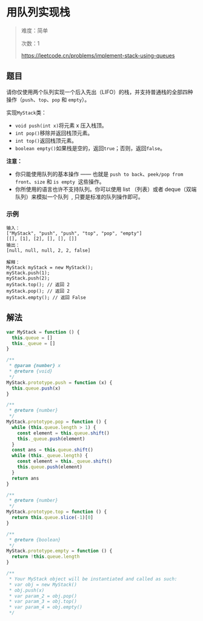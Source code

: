 # 用队列实现栈

> 难度：简单
>
> 次数：1
>
> https://leetcode.cn/problems/implement-stack-using-queues

## 题目

请你仅使用两个队列实现一个后入先出（LIFO）的栈，并支持普通栈的全部四种操作（`push`、`top`、`pop` 和 `empty`）。

实现`MyStack`类：

- `void push(int x)`将元素 x 压入栈顶。
- `int pop()`移除并返回栈顶元素。
- `int top()`返回栈顶元素。
- `boolean empty()`如果栈是空的，返回`true`；否则，返回`false`。

**注意：**

- 你只能使用队列的基本操作 —— 也就是 `push to back`、`peek/pop from front`、`size` 和 `is empty`  这些操作。
- 你所使用的语言也许不支持队列。你可以使用 list （列表）或者 deque（双端队列）来模拟一个队列  , 只要是标准的队列操作即可。

### 示例

```
输入：
["MyStack", "push", "push", "top", "pop", "empty"]
[[], [1], [2], [], [], []]
输出：
[null, null, null, 2, 2, false]

解释：
MyStack myStack = new MyStack();
myStack.push(1);
myStack.push(2);
myStack.top(); // 返回 2
myStack.pop(); // 返回 2
myStack.empty(); // 返回 False
```

## 解法

```javascript
var MyStack = function () {
  this.queue = []
  this._queue = []
}

/**
 * @param {number} x
 * @return {void}
 */
MyStack.prototype.push = function (x) {
  this.queue.push(x)
}

/**
 * @return {number}
 */
MyStack.prototype.pop = function () {
  while (this.queue.length > 1) {
    const element = this.queue.shift()
    this._queue.push(element)
  }
  const ans = this.queue.shift()
  while (this._queue.length) {
    const element = this._queue.shift()
    this.queue.push(element)
  }
  return ans
}

/**
 * @return {number}
 */
MyStack.prototype.top = function () {
  return this.queue.slice(-1)[0]
}

/**
 * @return {boolean}
 */
MyStack.prototype.empty = function () {
  return !this.queue.length
}

/**
 * Your MyStack object will be instantiated and called as such:
 * var obj = new MyStack()
 * obj.push(x)
 * var param_2 = obj.pop()
 * var param_3 = obj.top()
 * var param_4 = obj.empty()
 */
```
